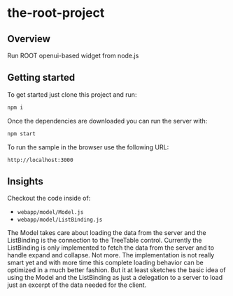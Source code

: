 # the-root-project

## Overview

Run ROOT openui-based widget from node.js

## Getting started

To get started just clone this project and run:

```bash
npm i
```

Once the dependencies are downloaded you can run the server with:

```bash
npm start
```

To run the sample in the browser use the following URL:

```
http://localhost:3000
```

## Insights

Checkout the code inside of:

* ```webapp/model/Model.js```
* ```webapp/model/ListBinding.js```

The Model takes care about loading the data from the server and the ListBinding is the connection to the TreeTable control. Currently the ListBinding is only implemented to fetch the data from the server and to handle expand and collapse. Not more. The implementation is not really smart yet and with more time this complete loading behavior can be optimized in a much better fashion. But it at least sketches the basic idea of using the Model and the ListBinding as just a delegation to a server to load just an excerpt of the data needed for the client.
